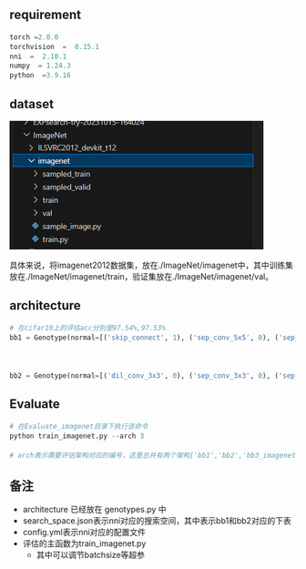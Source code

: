 ## requirement

```python
torch =2.0.0
torchvision  =  0.15.1
nni  =  2.10.1
numpy  = 1.24.3
python  =3.9.16
```

## dataset

![image-20231022160512436](image-20231022160512436.png)

具体来说，将imagenet2012数据集，放在./ImageNet/imagenet中，其中训练集放在./ImageNet/imagenet/train，验证集放在./ImageNet/imagenet/val。



## architecture

```python
# 在cifar10上的评估acc分别是97.54%,97.53%
bb1 = Genotype(normal=[('skip_connect', 1), ('sep_conv_5x5', 0), ('sep_conv_3x3', 0), ('sep_conv_3x3', 1), ('skip_connect', 1), ('sep_conv_3x3', 1), ('sep_conv_3x3', 2), ('max_pool_3x3', 0)], normal_concat=range(2, 6), reduce=[('sep_conv_3x3', 0), ('max_pool_3x3', 0), ('max_pool_3x3', 1), ('sep_conv_3x3', 0), ('sep_conv_3x3', 1), ('sep_conv_5x5', 0), ('max_pool_3x3', 1), ('sep_conv_5x5', 0)], reduce_concat=range(2, 6))



bb2 = Genotype(normal=[('dil_conv_3x3', 0), ('sep_conv_3x3', 0), ('sep_conv_3x3', 0), ('sep_conv_3x3', 1), ('skip_connect', 0), ('sep_conv_5x5', 1), ('sep_conv_3x3', 4), ('max_pool_3x3', 1)], normal_concat=range(2, 6), reduce=[('sep_conv_3x3', 0), ('max_pool_3x3', 0), ('max_pool_3x3', 1), ('sep_conv_3x3', 0), ('sep_conv_5x5', 0), ('sep_conv_5x5', 1), ('max_pool_3x3', 1), ('sep_conv_5x5', 0)], reduce_concat=range(2, 6))
```



## Evaluate

```python
# 在Evaluate_imagenet目录下执行该命令
python train_imagenet.py --arch 3

# arch表示需要评估架构对应的编号，这里总共有两个架构['bb1','bb2','bb3_imagenet','bb4_IM_acc76','bb5_IM_acc75']
```



## 备注

- architecture 已经放在 genotypes.py 中
- search_space.json表示nni对应的搜索空间，其中表示bb1和bb2对应的下表
- config.yml表示nni对应的配置文件
- 评估的主函数为train_imagenet.py
  - 其中可以调节batchsize等超参

